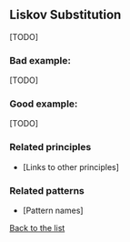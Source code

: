 ## Liskov Substitution

[TODO]

### Bad example:

[TODO]

### Good example:

[TODO]

### Related principles

- [Links to other principles] 

### Related patterns

- [Pattern names]


[Back to the list](./README.md)
